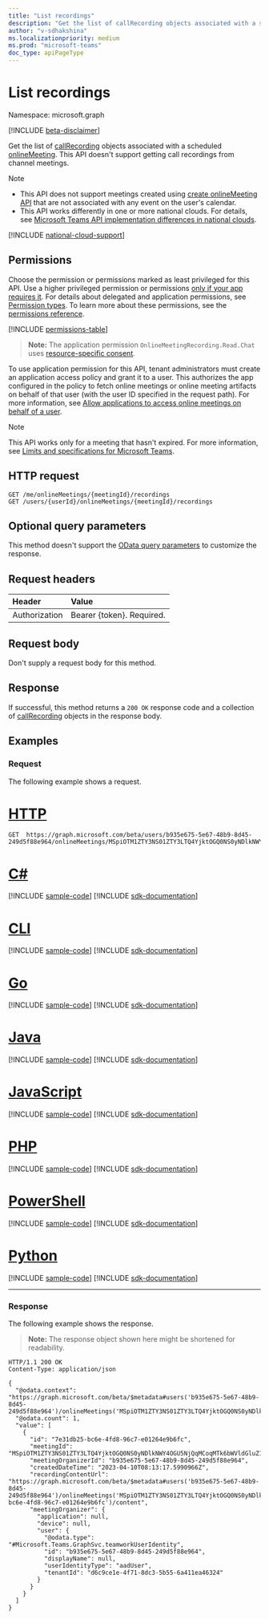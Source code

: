 ```yaml
---
title: "List recordings"
description: "Get the list of callRecording objects associated with a scheduled onlineMeeting."
author: "v-sdhakshina"
ms.localizationpriority: medium
ms.prod: "microsoft-teams"
doc_type: apiPageType
---
```


# List recordings

Namespace: microsoft.graph

[!INCLUDE [beta-disclaimer](../../includes/beta-disclaimer.md)]

Get the list of [callRecording](../resources/callrecording.md) objects associated with a scheduled [onlineMeeting](../resources/onlinemeeting.md). This API doesn't support getting call recordings from channel meetings. 

> [!NOTE]
> * This API does not support meetings created using [create onlineMeeting API](/graph/api/application-post-onlinemeetings) that are not associated with any event on the user's calendar.
> * This API works differently in one or more national clouds. For details, see [Microsoft Teams API implementation differences in national clouds](/graph/teamwork-national-cloud-differences).

[!INCLUDE [national-cloud-support](../../includes/global-only.md)]

## Permissions

Choose the permission or permissions marked as least privileged for this API. Use a higher privileged permission or permissions [only if your app requires it](/graph/permissions-overview#best-practices-for-using-microsoft-graph-permissions). For details about delegated and application permissions, see [Permission types](/graph/permissions-overview#permission-types). To learn more about these permissions, see the [permissions reference](/graph/permissions-reference).

<!-- { "blockType": "permissions", "name": "onlinemeeting_list_recordings" } -->
[!INCLUDE [permissions-table](../includes/permissions/onlinemeeting-list-recordings-permissions.md)]

> **Note:** The application permission `OnlineMeetingRecording.Read.Chat` uses [resource-specific consent](/microsoftteams/platform/graph-api/rsc/resource-specific-consent).

To use application permission for this API, tenant administrators must create an application access policy and grant it to a user. This authorizes the app configured in the policy to fetch online meetings or online meeting artifacts on behalf of that user (with the user ID specified in the request path). For more information, see [Allow applications to access online meetings on behalf of a user](/graph/cloud-communication-online-meeting-application-access-policy).

> [!NOTE]
> This API works only for a meeting that hasn't expired. For more information, see [Limits and specifications for Microsoft Teams](/microsoftteams/limits-specifications-teams#meeting-expiration).

## HTTP request

```http
GET /me/onlineMeetings/{meetingId}/recordings
GET /users/{userId}/onlineMeetings/{meetingId}/recordings
```

## Optional query parameters

This method doesn't support the [OData query parameters](/graph/query-parameters) to customize the response.

## Request headers

| Header       | Value |
|:---------------|:--------|
| Authorization  | Bearer {token}. Required.  |

## Request body

Don't supply a request body for this method.

## Response

If successful, this method returns a `200 OK` response code and a collection of [callRecording](../resources/callrecording.md) objects in the response body.

## Examples

### Request

The following example shows a request.

# [HTTP](#tab/http)
<!-- {
  "blockType": "request",
  "name": "list_callRecordings",
  "sampleKeys": ["b935e675-5e67-48b9-8d45-249d5f88e964", "MSpiOTM1ZTY3NS01ZTY3LTQ4YjktOGQ0NS0yNDlkNWY4OGU5NjQqMCoqMTk6bWVldGluZ19ZbU0zTnpJNU9USXRZakU0WlMwME1tUTNMVGt6TVRRdFkyWm1PRGRtWmpsaVptRTNAdGhyZWFkLnYy"]
}
-->
``` http
GET  https://graph.microsoft.com/beta/users/b935e675-5e67-48b9-8d45-249d5f88e964/onlineMeetings/MSpiOTM1ZTY3NS01ZTY3LTQ4YjktOGQ0NS0yNDlkNWY4OGU5NjQqMCoqMTk6bWVldGluZ19ZbU0zTnpJNU9USXRZakU0WlMwME1tUTNMVGt6TVRRdFkyWm1PRGRtWmpsaVptRTNAdGhyZWFkLnYy/recordings/
```

# [C#](#tab/csharp)
[!INCLUDE [sample-code](../includes/snippets/csharp/list-callrecordings-csharp-snippets.md)]
[!INCLUDE [sdk-documentation](../includes/snippets/snippets-sdk-documentation-link.md)]

# [CLI](#tab/cli)
[!INCLUDE [sample-code](../includes/snippets/cli/list-callrecordings-cli-snippets.md)]
[!INCLUDE [sdk-documentation](../includes/snippets/snippets-sdk-documentation-link.md)]

# [Go](#tab/go)
[!INCLUDE [sample-code](../includes/snippets/go/list-callrecordings-go-snippets.md)]
[!INCLUDE [sdk-documentation](../includes/snippets/snippets-sdk-documentation-link.md)]

# [Java](#tab/java)
[!INCLUDE [sample-code](../includes/snippets/java/list-callrecordings-java-snippets.md)]
[!INCLUDE [sdk-documentation](../includes/snippets/snippets-sdk-documentation-link.md)]

# [JavaScript](#tab/javascript)
[!INCLUDE [sample-code](../includes/snippets/javascript/list-callrecordings-javascript-snippets.md)]
[!INCLUDE [sdk-documentation](../includes/snippets/snippets-sdk-documentation-link.md)]

# [PHP](#tab/php)
[!INCLUDE [sample-code](../includes/snippets/php/list-callrecordings-php-snippets.md)]
[!INCLUDE [sdk-documentation](../includes/snippets/snippets-sdk-documentation-link.md)]

# [PowerShell](#tab/powershell)
[!INCLUDE [sample-code](../includes/snippets/powershell/list-callrecordings-powershell-snippets.md)]
[!INCLUDE [sdk-documentation](../includes/snippets/snippets-sdk-documentation-link.md)]

# [Python](#tab/python)
[!INCLUDE [sample-code](../includes/snippets/python/list-callrecordings-python-snippets.md)]
[!INCLUDE [sdk-documentation](../includes/snippets/snippets-sdk-documentation-link.md)]

---

### Response

The following example shows the response.

> **Note:** The response object shown here might be shortened for readability.

<!-- {
  "blockType": "response",
  "truncated": true,
  "@odata.type": "Collection(microsoft.graph.callRecording)"
}
-->
``` http
HTTP/1.1 200 OK
Content-Type: application/json

{
  "@odata.context": "https://graph.microsoft.com/beta/$metadata#users('b935e675-5e67-48b9-8d45-249d5f88e964')/onlineMeetings('MSpiOTM1ZTY3NS01ZTY3LTQ4YjktOGQ0NS0yNDlkNWY4OGU5NjQqMCoqMTk6bWVldGluZ19ZbU0zTnpJNU9USXRZakU0WlMwME1tUTNMVGt6TVRRdFkyWm1PRGRtWmpsaVptRTNAdGhyZWFkLnYy')/recordings",
  "@odata.count": 1,
  "value": [
    {
      "id": "7e31db25-bc6e-4fd8-96c7-e01264e9b6fc",
      "meetingId": "MSpiOTM1ZTY3NS01ZTY3LTQ4YjktOGQ0NS0yNDlkNWY4OGU5NjQqMCoqMTk6bWVldGluZ19ZbU0zTnpJNU9USXRZakU0WlMwME1tUTNMVGt6TVRRdFkyWm1PRGRtWmpsaVptRTNAdGhyZWFkLnYy",
      "meetingOrganizerId": "b935e675-5e67-48b9-8d45-249d5f88e964",
      "createdDateTime": "2023-04-10T08:13:17.5990966Z",
      "recordingContentUrl": "https://graph.microsoft.com/beta/$metadata#users('b935e675-5e67-48b9-8d45-249d5f88e964')/onlineMeetings('MSpiOTM1ZTY3NS01ZTY3LTQ4YjktOGQ0NS0yNDlkNWY4OGU5NjQqMCoqMTk6bWVldGluZ19ZbU0zTnpJNU9USXRZakU0WlMwME1tUTNMVGt6TVRRdFkyWm1PRGRtWmpsaVptRTNAdGhyZWFkLnYy')/recordings/('7e31db25-bc6e-4fd8-96c7-e01264e9b6fc')/content",
      "meetingOrganizer": {
        "application": null,
        "device": null,
        "user": {
          "@odata.type": "#Microsoft.Teams.GraphSvc.teamworkUserIdentity",
          "id": "b935e675-5e67-48b9-8d45-249d5f88e964",
          "displayName": null,
          "userIdentityType": "aadUser",
          "tenantId": "d6c9ce1e-4f71-8dc3-5b55-6a411ea46324"
        }
      }
    }
  ]
}
```
